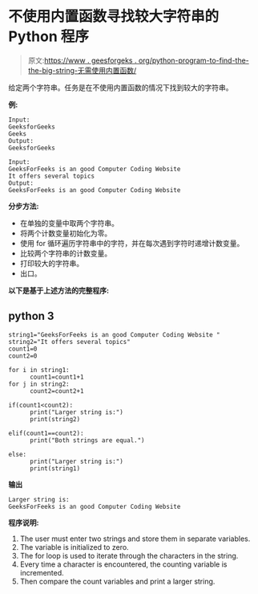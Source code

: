 # 不使用内置函数寻找较大字符串的 Python 程序

> 原文:[https://www . geesforgeks . org/python-program-to-find-the-the-big-string-无需使用内置函数/](https://www.geeksforgeeks.org/python-program-to-find-the-larger-string-without-using-built-in-functions/)

给定两个字符串。任务是在不使用内置函数的情况下找到较大的字符串。

**例:**

```
Input:
GeeksforGeeks
Geeks
Output:
GeeksforGeeks

Input:
GeeksForFeeks is an good Computer Coding Website
It offers several topics
Output:
GeeksForFeeks is an good Computer Coding Website

```

**分步方法:**

*   在单独的变量中取两个字符串。
*   将两个计数变量初始化为零。
*   使用 for 循环遍历字符串中的字符，并在每次遇到字符时递增计数变量。
*   比较两个字符串的计数变量。
*   打印较大的字符串。
*   出口。

**以下是基于上述方法的完整程序:**

## python 3

```
string1="GeeksForFeeks is an good Computer Coding Website "
string2="It offers several topics"
count1=0
count2=0

for i in string1:
      count1=count1+1
for j in string2:
      count2=count2+1

if(count1<count2):
      print("Larger string is:")
      print(string2)

elif(count1==count2):
      print("Both strings are equal.")

else:
      print("Larger string is:")
      print(string1)
```

**输出**

```
Larger string is:
GeeksForFeeks is an good Computer Coding Website 

```

**程序说明:**

1.  The user must enter two strings and store them in separate variables.
2.  The variable is initialized to zero.
3.  The for loop is used to iterate through the characters in the string.
4.  Every time a character is encountered, the counting variable is incremented.
5.  Then compare the count variables and print a larger string.